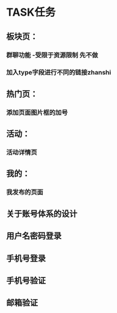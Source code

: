 # TASK任务
## 板块页：
### 群聊功能 -受限于资源限制 先不做
### 加入type字段进行不同的链接zhanshi

## 热门页：
### 添加页面图片框的加号


## 活动：
### 活动详情页

## 我的：
### 我发布的页面


## 关于账号体系的设计
## 用户名密码登录
## 手机号登录
## 手机号验证
## 邮箱验证
